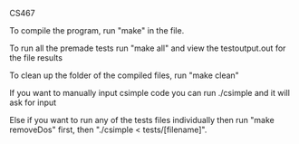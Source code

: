 CS467

To compile the program, run "make" in the file.

To run all the premade tests run "make all" and view the testoutput.out for the file results

To clean up the folder of the compiled files, run "make clean"

If you want to manually input csimple code you can run ./csimple and it will ask for input

Else if you want to run any of the tests files individually then run "make removeDos" first, then "./csimple < tests/[filename]".
